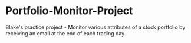 # Portfolio-Monitor-Project
 Blake's practice project - Monitor various attributes of a stock portfolio by receiving an email at the end of each trading day.

